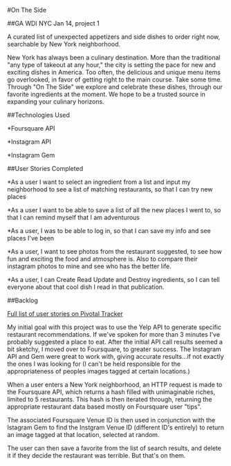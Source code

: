 

#On The Side 

##GA WDI NYC Jan 14, project 1

A curated list of unexpected appetizers and side dishes to order right now, searchable by New York neighborhood.  


New York has always been a culinary destination.  More than the traditional "any type of takeout at any hour," the city is setting the pace for new and exciting dishes in America.  Too often, the delicious and unique menu items go overlooked, in favor of getting right to the main course.  Take some time.  Through "On The Side" we explore and celebrate these dishes, through our favorite ingredients at the moment. We hope to be a trusted source in expanding your culinary horizons.  


##Technologies Used

*Foursquare API

*Instagram API

*Instagram Gem

##User Stories Completed

*As a user I want to select an ingredient from a list and input my neighborhood to see a list of matching restaurants, so that I can try new places

*As a user I want to be able to save a list of all the new places I went to, so that I can remind myself that I am adventurous

*As a user, I was to be able to log in, so that I can save my info and see places I've been

*As a user, I want to see photos from the restaurant suggested, to see how fun and exciting the food and atmosphere is.  Also to compare their instagram photos to mine and see who has the better life.  

*As a user, I can Create Read Update and Destroy ingredients, so I can tell everyone about that cool dish I read in that publication.  

##Backlog

[Full list of user stories on Pivotal Tracker](https://www.pivotaltracker.com/s/projects/1015704)


My initial goal with this project was to use the Yelp API to generate specific restaurant recommendations.  If we've spoken for more than 3 minutes I've probably suggested a place to eat.  After the initial API call results seemed a bit sketchy, I moved over to Foursquare, to greater success. 
The Instagram API and Gem were great to work with, giving accurate results...if not exactly the ones I was looking for (I can't be held responsible for the appropriateness of peoples images tagged at certain locations.)

When a user enters a New York neighborhood, an HTTP request is made to the Foursquare API, which returns a hash filled with unimaginable riches, limited to 5 restaurants.  This hash is then iterated through, returning the appropriate restaurant data based mostly on Foursquare user "tips".  

The associated Foursquare Venue ID is then used in conjunction with the Istagram Gem to find the Instgram Venue ID (different ID's entirely) to return an image tagged at that location, selected at random.  

The user can then save a favorite from the list of search results, and delete it if they decide the restaurant was terrible.  But that's on them.  





